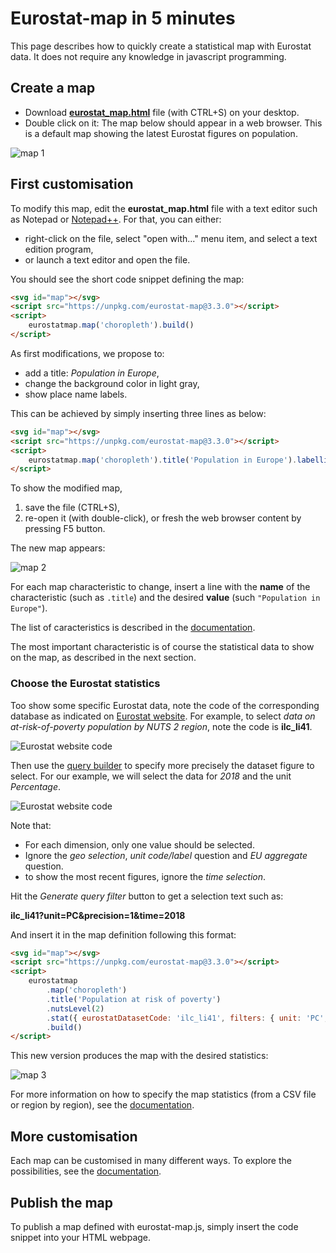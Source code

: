 # Eurostat-map in 5 minutes

This page describes how to quickly create a statistical map with Eurostat data. It does not require any knowledge in javascript programming.

## Create a map

- Download [**eurostat_map.html**](https://raw.githubusercontent.com/eurostat/eurostat-map/master/docs/tutos/quick/eurostat_map.html) file (with CTRL+S) on your desktop.
- Double click on it: The map below should appear in a web browser. This is a default map showing the latest Eurostat figures on population.

![map 1](map1.png)

## First customisation

To modify this map, edit the **eurostat_map.html** file with a text editor such as Notepad or [Notepad++](https://notepad-plus-plus.org/). For that, you can either:

- right-click on the file, select "open with..." menu item, and select a text edition program,
- or launch a text editor and open the file.

You should see the short code snippet defining the map:

```html
<svg id="map"></svg>
<script src="https://unpkg.com/eurostat-map@3.3.0"></script>
<script>
    eurostatmap.map('choropleth').build()
</script>
```

As first modifications, we propose to:

- add a title: _Population in Europe_,
- change the background color in light gray,
- show place name labels.

This can be achieved by simply inserting three lines as below:

```html
<svg id="map"></svg>
<script src="https://unpkg.com/eurostat-map@3.3.0"></script>
<script>
    eurostatmap.map('choropleth').title('Population in Europe').labelling(true).build()
</script>
```

To show the modified map,

1. save the file (CTRL+S),
2. re-open it (with double-click), or fresh the web browser content by pressing F5 button.

The new map appears:

![map 2](map2.png)

For each map characteristic to change, insert a line with the **name** of the characteristic (such as `.title`) and the desired **value** (such `"Population in Europe"`).

The list of caracteristics is described in the [documentation](../../reference.md).

The most important characteristic is of course the statistical data to show on the map, as described in the next section.

### Choose the Eurostat statistics

Too show some specific Eurostat data, note the code of the corresponding database as indicated on [Eurostat website](https://ec.europa.eu/eurostat/web/main/data/database). For example, to select _data on at-risk-of-poverty population by NUTS 2 region_, note the code is **ilc_li41**.

![Eurostat website code](eb_code.png)

Then use the [query builder](https://ec.europa.eu/eurostat/web/json-and-unicode-web-services/getting-started/query-builder) to specify more precisely the dataset figure to select. For our example, we will select the data for _2018_ and the unit _Percentage_.

![Eurostat website code](selection1.png)

Note that:

- For each dimension, only one value should be selected.
- Ignore the _geo selection_, _unit code/label_ question and _EU aggregate_ question.
- to show the most recent figures, ignore the _time selection_.

Hit the _Generate query filter_ button to get a selection text such as:

**ilc_li41?unit=PC&precision=1&time=2018**

And insert it in the map definition following this format:

```html
<svg id="map"></svg>
<script src="https://unpkg.com/eurostat-map@3.3.0"></script>
<script>
    eurostatmap
        .map('choropleth')
        .title('Population at risk of poverty')
        .nutsLevel(2)
        .stat({ eurostatDatasetCode: 'ilc_li41', filters: { unit: 'PC', time: 2018 } })
        .build()
</script>
```

This new version produces the map with the desired statistics:

![map 3](map3.png)

For more information on how to specify the map statistics (from a CSV file or region by region), see the [documentation](../../reference.md#eurostat-database).

## More customisation

Each map can be customised in many different ways. To explore the possibilities, see the [documentation](../../reference.md).

## Publish the map

To publish a map defined with eurostat-map.js, simply insert the code snippet into your HTML webpage.
